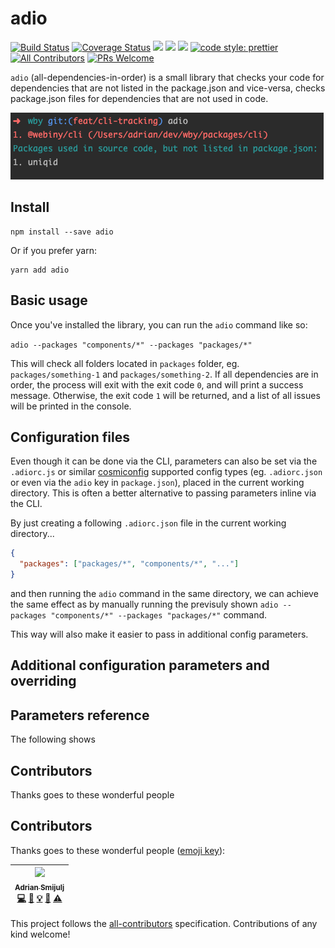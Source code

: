 # adio
[![Build Status](https://travis-ci.org/doitadrian/adio.svg?branch=master)](https://travis-ci.org/doitadrian/adio)
[![Coverage Status](https://coveralls.io/repos/github/doitadrian/adio/badge.svg?branch=master)](https://coveralls.io/github/doitadrian/adio?branch=master)
[![](https://img.shields.io/npm/dw/adio.svg)](https://www.npmjs.com/package/adio) 
[![](https://img.shields.io/npm/v/adio.svg)](https://www.npmjs.com/package/adio)
![](https://img.shields.io/npm/types/adio.svg)
[![code style: prettier](https://img.shields.io/badge/code_style-prettier-ff69b4.svg?style=flat-square)](https://github.com/prettier/prettier)
[![All Contributors](https://img.shields.io/badge/all_contributors-1-orange.svg?style=flat-square)](#contributors)
[![PRs Welcome](https://img.shields.io/badge/PRs-welcome-brightgreen.svg?style=flat-square)](http://makeapullrequest.com)
  
`adio` (all-dependencies-in-order) is a small library that checks your code
for dependencies that are not listed in the package.json and vice-versa,
checks package.json files for dependencies that are not used in code. 

![Preview](./docs/preview.png)

## Install
```
npm install --save adio
```

Or if you prefer yarn: 
```
yarn add adio
```

## Basic usage
Once you've installed the library, you can run the `adio` command like
so:

```adio --packages "components/*" --packages "packages/*"```

This will check all folders located in `packages` folder, eg. 
`packages/something-1` and `packages/something-2`. If all dependencies
are in order, the process will exit with the exit code `0`, and will 
print a success message. Otherwise, the exit code `1` will be returned, 
and a list of all issues will be printed in the console.

## Configuration files
Even though it can be done via the CLI, parameters can also
be set via the `.adiorc.js` or similar [cosmiconfig](https://www.npmjs.com/package/cosmiconfig) supported config 
types (eg. `.adiorc.json` or even via the `adio` key in `package.json`), 
placed in the current working directory. This is often a better 
alternative to passing parameters inline via the CLI.

By just creating a following `.adiorc.json` file in the current working
directory...

```json
{
  "packages": ["packages/*", "components/*", "..."]
}
```

and then running the `adio` command in the same directory, we can 
achieve the same effect as by manually running the previsuly shown 
`adio --packages "components/*" --packages "packages/*"` command.

This way will also make it easier to pass in additional config parameters.

## Additional configuration parameters and overriding

## Parameters reference
The following shows 

## Contributors

Thanks goes to these wonderful people



 

## Contributors

Thanks goes to these wonderful people ([emoji key](https://github.com/kentcdodds/all-contributors#emoji-key)):

<!-- ALL-CONTRIBUTORS-LIST:START - Do not remove or modify this section -->
<!-- prettier-ignore -->
| [<img src="https://avatars0.githubusercontent.com/u/5121148?v=4" width="100px;"/><br /><sub><b>Adrian Smijulj</b></sub>](https://github.com/doitadrian)<br />[💻](https://github.com/doitadrian/adio/commits?author=doitadrian "Code") [📖](https://github.com/doitadrian/adio/commits?author=doitadrian "Documentation") [💡](#example-doitadrian "Examples") [👀](#review-doitadrian "Reviewed Pull Requests") [⚠️](https://github.com/doitadrian/adio/commits?author=doitadrian "Tests") |
| :---: |
<!-- ALL-CONTRIBUTORS-LIST:END -->

This project follows the [all-contributors](https://github.com/kentcdodds/all-contributors) specification. Contributions of any kind welcome!
